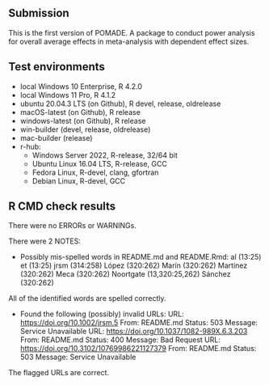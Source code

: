 ## Submission

This is the first version of POMADE. A package to conduct power analysis for overall average effects in meta-analysis with dependent effect sizes.

## Test environments

* local Windows 10 Enterprise, R 4.2.0
* local Windows 11 Pro, R 4.1.2
* ubuntu 20.04.3 LTS (on Github), R devel, release, oldrelease
* macOS-latest (on Github), R release
* windows-latest (on Github), R release
* win-builder (devel, release, oldrelease)
* mac-builder (release)
* r-hub:
  * Windows Server 2022, R-release, 32/64 bit
  * Ubuntu Linux 16.04 LTS, R-release, GCC
  * Fedora Linux, R-devel, clang, gfortran
  * Debian Linux, R-devel, GCC

## R CMD check results

There were no ERRORs or WARNINGs. 

There were 2 NOTES:

* Possibly mis-spelled words in README.md and README.Rmd: al (13:25) et (13:25)
  jrsm (314:258) López (320:262) Marín (320:262) Martínez (320:262) Meca (320:262)
  Noortgate (13,320:25,262) Sánchez (320:262)
  
All of the identified words are spelled correctly.

* Found the following (possibly) invalid URLs:
    URL: https://doi.org/10.1002/jrsm.5
      From: README.md
      Status: 503
      Message: Service Unavailable
    URL: https://doi.org/10.1037/1082-989X.6.3.203
      From: README.md
      Status: 400
      Message: Bad Request
    URL: https://doi.org/10.3102/10769986221127379
      From: README.md
      Status: 503
      Message: Service Unavailable

The flagged URLs are correct.
